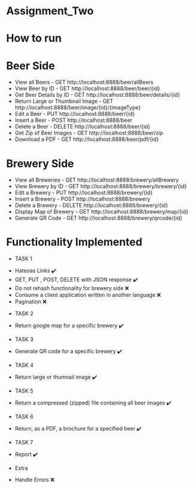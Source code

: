 # Assignment_Two

# How to run

# Beer Side
* View all Beers - GET http://localhost:8888/beer/allBeers
* View Beer by ID - GET http://localhost:8888/beer/beer/{id}
* Get Beer Details by ID - GET http://localhost:8888/beer/details/{id}
* Return Large or Thumbnail Image - GET http://localhost:8888/beer/image/{id}/{imageType}
* Edit a Beer - PUT  http://localhost:8888/beer/{id}
* Insert a Beer - POST  http://localhost:8888/beer
* Delete a Beer - DELETE  http://localhost:8888/beer/{id}
* Get Zip of Beer Images - GET  http://localhost:8888/beer/zip
* Download a PDF - GET  http://localhost:8888/beer/pdf/{id}

# Brewery Side
* View all Breweries - GET http://localhost:8888/brewery/allBrewery
* View Brewery by ID - GET http://localhost:8888/brewery/brewery/{id}
* Edit a Brewery - PUT  http://localhost:8888/brewery/{id}
* Insert a Brewery - POST  http://localhost:8888/brewery
* Delete a Brewery - DELETE  http://localhost:8888/brewery/{id}
* Display Map of Brewery - GET http://localhost:8888/brewery/map/{id}
* Generate QR Code - GET http://localhost:8888/brewery/qrcode/{id}

# Functionality Implemented
* TASK 1
- Hateoas Links :heavy_check_mark:
- GET, PUT , POST, DELETE with JSON response :heavy_check_mark:
- Do not rehash functionality for brewery side :x:
- Consume a client application written in another language :x:
- Pagination :x:

* TASK 2
- Return google map for a specific brewery :heavy_check_mark:

* TASK 3
- Generate QR code for a specific brewery :heavy_check_mark:

* TASK 4
- Return large or thumnail image :heavy_check_mark:

* TASK 5
- Return a compressed (zipped) file containing all beer images :heavy_check_mark:

* TASK 6 
- Return, as a PDF, a brochure for a specified beer :heavy_check_mark:

* TASK 7
- Report :heavy_check_mark:

* Extra
- Handle Errors :x: